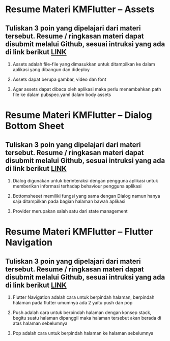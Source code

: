 # Resume Materi KMFlutter – Assets
## Tuliskan 3 poin yang dipelajari dari materi tersebut. Resume / ringkasan materi dapat disubmit melalui Github, sesuai intruksi yang ada di link berikut [LINK](https://cobalt-bike-c9e.notion.site/Cara-Pengumpulan-2b2224b8ba0b4dd78774084a65c0154d)
1. Assets adalah file-file yang dimasukkan untuk ditampilkan ke dalam aplikasi yang dibangun dan dideploy

2. Assets dapat berupa gambar, video dan font

3. Agar assets dapat dibaca oleh aplikasi maka perlu menambahkan path file ke dalam pubspec.yaml dalam body assets
# Resume Materi KMFlutter – Dialog Bottom Sheet
## Tuliskan 3 poin yang dipelajari dari materi tersebut. Resume / ringkasan materi dapat disubmit melalui Github, sesuai intruksi yang ada di link berikut [LINK](https://cobalt-bike-c9e.notion.site/Cara-Pengumpulan-2b2224b8ba0b4dd78774084a65c0154d)
1. Dialog digunakan untuk berinteraksi dengan pengguna aplikasi untuk memberikan informasi terhadap behaviour pengguna aplikasi

2. Bottomsheeet memiliki fungsi yang sama dengan Dialog namun hanya saja ditampilkan pada bagian halaman bawah aplikasi

3. Provider merupakan salah satu dari state management
# Resume Materi KMFlutter – Flutter Navigation
## Tuliskan 3 poin yang dipelajari dari materi tersebut. Resume / ringkasan materi dapat disubmit melalui Github, sesuai intruksi yang ada di link berikut [LINK](https://cobalt-bike-c9e.notion.site/Cara-Pengumpulan-2b2224b8ba0b4dd78774084a65c0154d)
1. Flutter Navigation adalah cara untuk berpindah halaman, berpindah halaman pada flutter umumnya ada 2 yaitu push dan pop

2. Push adalah cara untuk berpindah halaman dengan konsep stack, begitu suatu halaman dipanggil maka halaman tersebut akan berada di atas halaman sebelumnya

3. Pop adalah cara untuk berpindah halaman ke halaman sebelumnya
